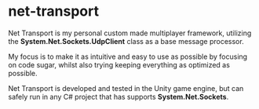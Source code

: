# net-transport

Net Transport is my personal custom made multiplayer framework, utilizing the **System.Net.Sockets.UdpClient** class as a base message processor.

My focus is to make it as intuitive and easy to use as possible by focusing on code sugar, whilst also trying keeping everything as optimized as possible.

Net Transport is developed and tested in the Unity game engine, but can safely run in any C# project that has supports **System.Net.Sockets**.